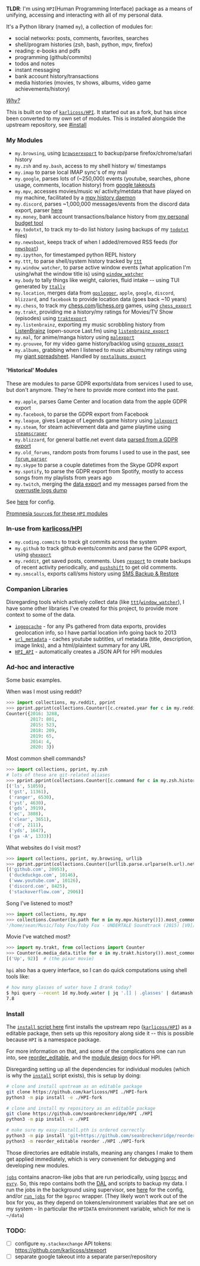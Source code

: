 **TLDR**: I'm using `HPI`(Human Programming Interface) package as a means of unifying, accessing and interacting with all of my personal data.

It's a Python library (named `my`), a collection of modules for:

- social networks: posts, comments, favorites, searches
- shell/program histories (zsh, bash, python, mpv, firefox)
- reading: e-books and pdfs
- programming (github/commits)
- todos and notes
- instant messaging
- bank account history/transactions
- media histories (movies, tv shows, albums, video game achievements/history)

[_Why?_](https://github.com/karlicoss/HPI#why)

This is built on top of [`karlicoss/HPI`](https://github.com/karlicoss/HPI). It started out as a fork, but has since been converted to my own set of modules. This is installed alongside the upstream repository, see [#install](#install)

### My Modules

- `my.browsing`, using [`browserexport`](https://github.com/seanbreckenridge/browserexport) to backup/parse firefox/chrome/safari history
- `my.zsh` and `my.bash`, access to my shell history w/ timestamps
- `my.imap` to parse local IMAP sync's of my mail
- `my.google`, parses lots of (~250,000) events (youtube, searches, phone usage, comments, location history) from [google takeouts](https://takeout.google.com/)
- `my.mpv`, accesses movies/music w/ activity/metdata that have played on my machine, facilitated by a [mpv history daemon](https://github.com/seanbreckenridge/mpv-history-daemon)
- `my.discord`, parses ~1,000,000 messages/events from the discord data export, parser [here](https://github.com/seanbreckenridge/discord_data)
- `my.money`, bank account transactions/balance history from [my personal budget tool](https://github.com/seanbreckenridge/mint)
- `my.todotxt`, to track my to-do list history (using backups of my [`todotxt`](http://todotxt.org/) files)
- `my.newsboat`, keeps track of when I added/removed RSS feeds (for [`newsboat`](https://newsboat.org/))
- `my.ipython`, for timestamped python REPL history
- `my.ttt`, to parse shell/system history tracked by [`ttt`](https://github.com/seanbreckenridge/ttt)
- `my.window_watcher`, to parse active window events (what application I'm using/what the window title is) using [`window_watcher`](https://github.com/seanbreckenridge/aw-watcher-window)
- `my.body` to tally things like weight, calories, fluid intake -- using TUI generated by [`ttally`](https://github.com/seanbreckenridge/ttally)
- `my.location`, merges data from [`gpslogger`](https://github.com/mendhak/gpslogger), `apple`, `google`, `discord`, `blizzard`, and `facebook` to provide location data (goes back ~10 years)
- `my.chess`, to track my [chess.com](https://www.chess.com)/[lichess.org](https://lichess.org/) games, using [`chess_export`](https://github.com/seanbreckenridge/chess_export)
- `my.trakt`, providing me a history/my ratings for Movies/TV Show (episodes) using [`traktexport`](https://github.com/seanbreckenridge/traktexport)
- `my.listenbrainz`, exporting my music scrobbling history from [ListenBrainz](https://listenbrainz.org/) (open-source Last.fm) using [`listenbrainz_export`](https://github.com/seanbreckenridge/listenbrainz_export)
- `my.mal`, for anime/manga history using [`malexport`](https://github.com/seanbreckenridge/malexport)
- `my.grouvee`, for my video game history/backlog using [`grouvee_export`](https://github.com/seanbreckenridge/grouvee_export)
- `my.albums`, grabbing when I listened to music albums/my ratings using my [giant spreadsheet](https://sean.fish/s/albums). Handled by [`nextalbums export`](https://github.com/seanbreckenridge/albums)

#### 'Historical' Modules

These are modules to parse GDPR exports/data from services I used to use, but don't anymore. They're here to provide more context into the past.

- `my.apple`, parses Game Center and location data from the apple GDPR export
- `my.facebook`, to parse the GDPR export from Facebook
- `my.league`, gives League of Legends game history using [`lolexport`](https://github.com/seanbreckenridge/lolexport)
- `my.steam`, for steam achievement data and game playtime using [`steamscraper`](https://github.com/seanbreckenridge/steamscraper)
- `my.blizzard`, for general battle.net event data [parsed from a GDPR export](https://github.com/seanbreckenridge/blizzard_gdpr_parser)
- `my.old_forums`, random posts from forums I used to use in the past, see [`forum_parser`](https://github.com/seanbreckenridge/forum_parser)
- `my.skype` to parse a couple datetimes from the Skype GDPR export
- `my.spotify`, to parse the GDPR export from Spotify, mostly to access songs from my playlists from years ago
- `my.twitch`, merging the [data export](https://www.twitch.tv/p/en/legal/privacy-choices/#user-privacy-requests) and my messages parsed from the [overrustle logs dump](https://github.com/seanbreckenridge/overrustle_parser)

See [here](https://github.com/seanbreckenridge/dotfiles/blob/master/.config/my/my/config/__init__.py) for config.

[Promnesia `Source`s for these `HPI` modules](https://github.com/seanbreckenridge/promnesia)

### In-use from [karlicoss/HPI](https://github.com/karlicoss/HPI)

- `my.coding.commits` to track git commits across the system
- `my.github` to track github events/commits and parse the GDPR export, using [`ghexport`](https://github.com/karlicoss/ghexport)
- `my.reddit`, get saved posts, comments. Uses [`rexport`](https://github.com/karlicoss/rexport) to create backups of recent activity periodically, and [`pushshift`](https://github.com/seanbreckenridge/pushshift_comment_export) to get old comments.
- `my.smscalls`, exports call/sms history using [SMS Backup & Restore](https://play.google.com/store/apps/details?id=com.riteshsahu.SMSBackupRestore&hl=en_US)

### Companion Libraries

Disregarding tools which actively collect data (like [`ttt`](https://github.com/seanbreckenridge/ttt)/[`window_watcher`](https://github.com/seanbreckenridge/aw-watcher-window)), I have some other libraries I've created for this project, to provide more context to some of the data.

- [`ipgeocache`](https://github.com/seanbreckenridge/ipgeocache) - for any IPs gathered from data exports, provides geolocation info, so I have partial location info going back to 2013
- [`url_metadata`](https://github.com/seanbreckenridge/url_metadata) - caches youtube subtitles, url metadata (title, description, image links), and a html/plaintext summary for any URL
- [`HPI_API`](https://github.com/seanbreckenridge/HPI_API) - automatically creates a JSON API for HPI modules

### Ad-hoc and interactive

Some basic examples.

When was I most using reddit?

```python
>>> import collections, my.reddit, pprint
>>> pprint.pprint(collections.Counter([c.created.year for c in my.reddit.comments()]))
Counter({2016: 3288,
         2017: 801,
         2015: 523,
         2018: 209,
         2019: 65,
         2014: 4,
         2020: 3})
```

Most common shell commands?

```python
>>> import collections, pprint, my.zsh
# lots of these are git-related aliases
>>> pprint.pprint(collections.Counter([c.command for c in my.zsh.history()]).most_common(10))
[('ls', 51059),
 ('gst', 11361),
 ('ranger', 6530),
 ('yst', 4630),
 ('gds', 3919),
 ('ec', 3808),
 ('clear', 3651),
 ('cd', 2111),
 ('yds', 1647),
 ('ga -A', 1333)]
```

What websites do I visit most?

```python
>>> import collections, pprint, my.browsing, urllib
>>> pprint.pprint(collections.Counter([urllib.parse.urlparse(h.url).netloc for h in my.browsing.history()]).most_common(5))
[('github.com', 20953),
 ('duckduckgo.com', 10146),
 ('www.youtube.com', 10126),
 ('discord.com', 8425),
 ('stackoverflow.com', 2906)]
```

Song I've listened to most?

```python
>>> import collections, my.mpv
>>> collections.Counter([m.path for m in my.mpv.history()]).most_common(1)[0][0]
'/home/sean/Music/Toby Fox/Toby Fox - UNDERTALE Soundtrack (2015) [V0]/085 - Fallen Down (Reprise).mp3'
```

Movie I've watched most?

```python
>>> import my.trakt, from collections import Counter
>>> Counter(e.media_data.title for e in my.trakt.history()).most_common(1)
[('Up', 92)]  # (the pixar movie)
```

`hpi` also has a query interface, so I can do quick computations using shell tools like:

```bash
# how many glasses of water have I drank today?
$ hpi query --recent 1d my.body.water | jq '.[] | .glasses' | datamash sum 1
7.8
```

### Install

The [`install` script here](https://github.com/seanbreckenridge/HPI/blob/a6495ade62efb21e61830865d8221bf3669ad0fd/install#L60) first installs the upstream repo ([`karlicoss/HPI`](https://github.com/karlicoss/HPI)) as a editable package, then sets up this repository along side it -- this is possible because `HPI` is a namespace package.

For more information on that, and some of the complications one can run into, see [reorder_editable](https://github.com/seanbreckenridge/reorder_editable#editable-namespace-packages), and the [module design](https://github.com/karlicoss/HPI/blob/master/doc/MODULE_DESIGN.org#adding-new-modules) docs for HPI.

Disregarding setting up all the dependencies for individual modules (which is why the [`install`](install) script exists), this is setup by doing:

```bash
# clone and install upstream as an editable package
git clone https://github.com/karlicoss/HPI ./HPI-fork
python3 -m pip install -e ./HPI-fork

# clone and install my repository as an editable package
git clone https://github.com/seanbreckenridge/HPI ./HPI
python3 -m pip install -e ./HPI

# make sure my easy-install.pth is ordered correctly
python3 -m pip install 'git+https://github.com/seanbreckenridge/reorder_editable'
python3 -m reorder_editable reorder ./HPI ./HPI-fork
```

Those directories are editable installs, meaning any changes I make to them get applied immediately, which is very convenient for debugging and developing new modules.

[`jobs`](./jobs) contains anacron-like jobs that are run periodically, using [`bgproc`](https://github.com/seanbreckenridge/bgproc) and [`evry`](https://github.com/seanbreckenridge/evry). So, this repo contains both the [DAL](https://beepb00p.xyz/exports.html#dal) and scripts to backup my data. I run the jobs in the background using supervisor, see [here](https://github.com/seanbreckenridge/dotfiles/tree/master/.local/scripts/supervisor) for the config, and/or [`run_jobs`](https://github.com/seanbreckenridge/dotfiles/blob/master/.local/scripts/supervisor/run_jobs) for the `bgproc` wrapper. (They likely won't work out of the box for you, as they depend on tokens/environment variables that are set on my system - In particular the `HPIDATA` environment variable, which for me is `~/data`)

### TODO:

- [ ] configure `my.stackexchange` API tokens: https://github.com/karlicoss/stexport
- [ ] separate google takeout into a separate parser/repository
